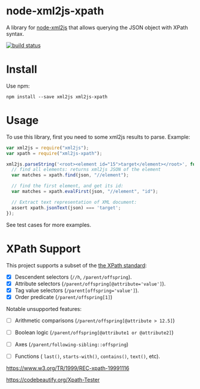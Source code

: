 node-xml2js-xpath
=================

A library for [node-xml2js](https://github.com/Leonidas-from-XIV/node-xml2js)
that allows querying the JSON object with XPath syntax.

[![build status](https://secure.travis-ci.org/dsummersl/node-xml2js-xpath.png)](http://travis-ci.org/dsummersl/node-xml2js-xpath)

Install
=======

Use npm:

    npm install --save xml2js xml2js-xpath

Usage
=====

To use this library, first you need to some xml2js results to parse. Example:

```javascript
var xml2js = require("xml2js");
var xpath = require("xml2js-xpath");

xml2js.parseString('<root><element id="15">target</element></root>', function(err, json) {
  // find all elements: returns xml2js JSON of the element
  var matches = xpath.find(json, "//element");

  // find the first element, and get its id:
  var matches = xpath.evalFirst(json, "//element", "id");

  // Extract text representation of XML document:
  assert xpath.jsonText(json) === 'target';
});
```

See test cases for more examples.

XPath Support
=============

This project supports a subset of the [the XPath standard](https://www.w3.org/TR/1999/REC-xpath-19991116/):

- [X] Descendent selectors (`//h`, `/parent/offspring`).
- [X] Attribute selectors (`/parent/offspring[@attribute='value']`).
- [X] Tag value selectors (`/parent[offspring='value']`).
- [X] Order predicate (`/parent/offspring[1]`)

Notable unsupported features:
- [ ] Arithmetic comparisons (`/parent/offspring[@attribute > 12.5]`)
- [ ] Boolean logic (`/parent/offspring[@attribute1 or @attribute2]`)
- [ ] Axes (`/parent/following-sibling::offspring`)
- [ ] Functions ( `last()`, `starts-with()`, `contains()`, `text()`, etc).


https://www.w3.org/TR/1999/REC-xpath-19991116

https://codebeautify.org/Xpath-Tester
